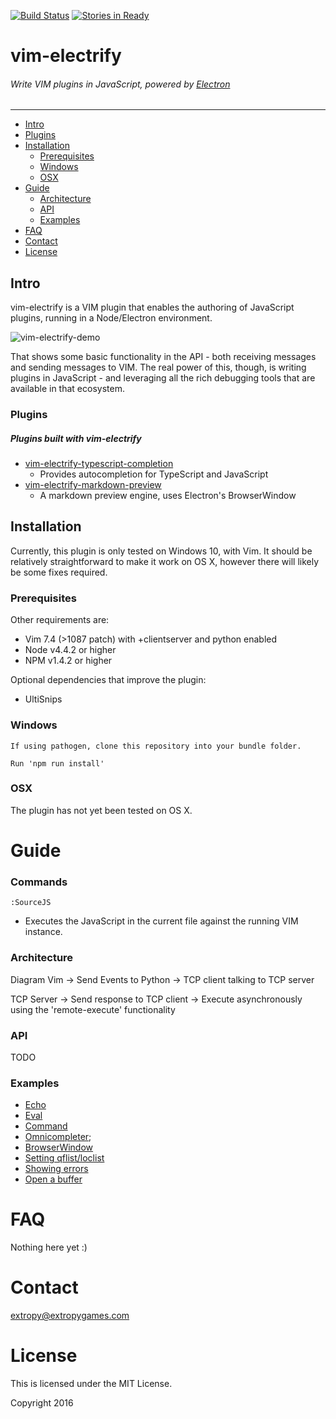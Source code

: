 [![Build Status](https://travis-ci.org/extr0py/vim-electrify.svg?branch=master)](https://travis-ci.org/extr0py/vim-electrify)
[![Stories in Ready](https://badge.waffle.io/extr0py/vim-electrify.png?label=ready&title=Ready)](https://waffle.io/extr0py/vim-electrify)
# vim-electrify
###### Write VIM plugins in JavaScript, powered by [Electron](http://electron.atom.io)
---------------------------------------------------

- [Intro](#intro)
-   [Plugins](#plugins)
- [Installation](#installation)
    - [Prerequisites](#prerequisites)
    - [Windows](#windows)
    - [OSX](#osx)
- [Guide](#guide)
    - [Architecture](#architecture)
    - [API](#api)
    - [Examples](#examples)
- [FAQ](#faq)
- [Contact](#contact)
- [License](#license)

Intro
-----
vim-electrify is a VIM plugin that enables the authoring of JavaScript plugins,
running in a Node/Electron environment. 

![vim-electrify-demo](http://i.imgur.com/WmLBYHj.gif)

That shows some basic functionality in the API - both receiving messages and sending messages to VIM.
The real power of this, though, is writing plugins in JavaScript - and leveraging all the rich
debugging tools that are available in that ecosystem.

### Plugins
##### Plugins built with vim-electrify
- [vim-electrify-typescript-completion](https://github.com/extr0py/vim-electrify-typescript-completion) 
    - Provides autocompletion for TypeScript and JavaScript
- [vim-electrify-markdown-preview](https://github.com/extr0py/vim-electrify-markdown-preview)
    - A markdown preview engine, uses Electron's BrowserWindow

Installation
------------

Currently, this plugin is only tested on Windows 10, with Vim. It should be 
relatively straightforward to make it work on OS X, however there will likely
be some fixes required.

### Prerequisites

Other requirements are:
- Vim 7.4 (>1087 patch) with +clientserver and python enabled
- Node v4.4.2 or higher
- NPM v1.4.2 or higher

Optional dependencies that improve the plugin:
- UltiSnips

### Windows

    If using pathogen, clone this repository into your bundle folder.

    Run 'npm run install'

### OSX

The plugin has not yet been tested on OS X.

Guide
=====

### Commands

`:SourceJS`

- Executes the JavaScript in the current file against the running VIM instance.

### Architecture

Diagram
Vim -> Send Events to Python -> TCP client talking to TCP server

TCP Server -> Send response to TCP client -> Execute asynchronously using the 'remote-execute' functionality

### API

TODO

### Examples

- [Echo](samples/echo.js)
- [Eval](samples/eval.js)
- [Command](samples/command.js)
- [Omnicompleter](samples/omnicompleter_simple.js);
- [BrowserWindow](samples/browserwindow.js)
- [Setting qflist/loclist](samples/lists.js)
- [Showing errors](samples/errors.js)
- [Open a buffer](samples/open.js)

FAQ
===

Nothing here yet :)

Contact
=======

extropy@extropygames.com

License
=======

This is licensed under the MIT License.

Copyright 2016 
